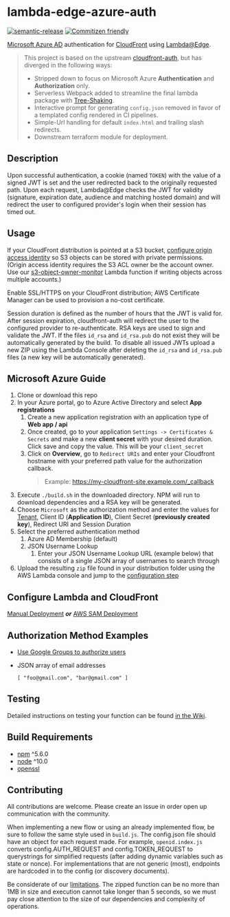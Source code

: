 # lambda-edge-azure-auth

[![semantic-release](https://img.shields.io/badge/%20%20%F0%9F%93%A6%F0%9F%9A%80-semantic--release-e10079.svg?style=flat-square)](https://github.com/semantic-release/semantic-release)
[![Commitizen friendly](https://img.shields.io/badge/commitizen-friendly-brightgreen.svg?style=flat-square)](http://commitizen.github.io/cz-cli/)


[Microsoft Azure AD][azure] authentication for [CloudFront] using [Lambda@Edge].

>This project is based on the upstream [cloudfront-auth], but has diverged in the following ways:
>
> * Stripped down to focus on Microsoft Azure __Authentication__ and __Authorization__ only.
> * Serverless Webpack added to streamline the final lambda package with [Tree-Shaking].
> * Interactive prompt for generating `config.json` removed in favor of a templated config rendered
>  in CI pipelines.
> * Simple-Url handling for default `index.html` and trailing slash redirects.
> * Downstream terraform module for deployment.

## Description

Upon successful authentication, a cookie (named `TOKEN`) with the value of a signed JWT is set
and the user redirected back to the originally requested path. Upon each request, Lambda@Edge
checks the JWT for validity (signature, expiration date, audience and matching hosted domain) and
will redirect the user to configured provider's login when their session has timed out.

## Usage

If your CloudFront distribution is pointed at a S3 bucket, [configure origin access
identity][oai] so S3 objects can be stored with private permissions. (Origin access identity
requires the S3 ACL owner be the account owner. Use our
[s3-object-owner-monitor](https://github.com/Widen/s3-object-owner-monitor) Lambda function if
writing objects across multiple accounts.)

Enable SSL/HTTPS on your CloudFront distribution; AWS Certificate Manager can be used to
provision a no-cost certificate.

Session duration is defined as the number of hours that the JWT is valid for. After session
expiration, cloudfront-auth will redirect the user to the configured provider to re-authenticate.
RSA keys are used to sign and validate the JWT. If the files `id_rsa` and `id_rsa.pub` do not
exist they will be automatically generated by the build. To disable all issued JWTs upload a new
ZIP using the Lambda Console after deleting the `id_rsa` and `id_rsa.pub` files (a new key will
be automatically generated).

## Microsoft Azure Guide

1. Clone or download this repo
1. In your Azure portal, go to Azure Active Directory and select **App registrations**
    1. Create a new application registration with an application type of **Web app / api**
    1. Once created, go to your application `Settings -> Certificates & Secrets` and make a new **client secret** with your desired duration. Click save and copy the value. This will be your `client_secret`
    1. Click on **Overview**, go to `Redirect URIs` and enter your Cloudfront hostname with your
    preferred path value for the authorization callback.
        >Example: https://my-cloudfront-site.example.com/_callback
1. Execute `./build.sh` in the downloaded directory. NPM will run to download dependencies and a RSA key will be generated.
1. Choose `Microsoft` as the authorization method and enter the values for [Tenant][azure-tenant], Client ID (**Application ID**), Client Secret (**previously created key**), Redirect URI and Session Duration
1. Select the preferred authentication method
    1. Azure AD Membership (default)
    1. JSON Username Lookup
        1. Enter your JSON Username Lookup URL (example below) that consists of a single JSON array of usernames to search through
1. Upload the resulting `zip` file found in your distribution folder using the AWS Lambda console and jump to the [configuration step](#configure-lambda-and-cloudfront)

## Configure Lambda and CloudFront

[Manual Deployment](https://github.com/Widen/cloudfront-auth/wiki/Manual-Deployment) __*or*__ [AWS SAM Deployment](https://github.com/Widen/cloudfront-auth/wiki/AWS-SAM-Deployment)

## Authorization Method Examples

- [Use Google Groups to authorize users](https://github.com/Widen/cloudfront-auth/wiki/Google-Groups-Setup)

- JSON array of email addresses

    ```
    [ "foo@gmail.com", "bar@gmail.com" ]
    ```

## Testing

Detailed instructions on testing your function can be found [in the Wiki](https://github.com/Widen/cloudfront-auth/wiki/Debug-&-Test).

## Build Requirements

 - [npm](https://www.npmjs.com/) ^5.6.0
 - [node](https://nodejs.org/en/) ^10.0
 - [openssl](https://www.openssl.org)

## Contributing

All contributions are welcome. Please create an issue in order open up communication with the community.

When implementing a new flow or using an already implemented flow, be sure to follow the same style used in `build.js`. The config.json file should have an object for each request made. For example, `openid.index.js` converts config.AUTH_REQUEST and config.TOKEN_REQUEST to querystrings for simplified requests (after adding dynamic variables such as state or nonce). For implementations that are not generic (most), endpoints are hardcoded in to the config (or discovery documents).

Be considerate of our [limitations](https://docs.aws.amazon.com/AmazonCloudFront/latest/DeveloperGuide/cloudfront-limits.html#limits-lambda-at-edge). The zipped function can be no more than 1MB in size and execution cannot take longer than 5 seconds, so we must pay close attention to the size of our dependencies and complexity of operations.

[azure]:https://docs.microsoft.com/en-us/azure/active-directory/develop/active-directory-protocols-oauth-code
[azure-tenant]:https://docs.microsoft.com/en-us/azure/active-directory/develop/active-directory-howto-tenant
[cloudfront]:https://aws.amazon.com/cloudfront/
[cloudfront-auth]:https://github.com/Widen/cloudfront-auth
[lambda@edge]:https://webpack.js.org/guides/tree-shaking/
[oai]:http://docs.aws.amazon.com/AmazonCloudFront/latest/DeveloperGuide/private-content-restricting-access-to-s3.html#private-content-creating-oai-console
[tree-shaking]:https://webpack.js.org/guides/tree-shaking/
